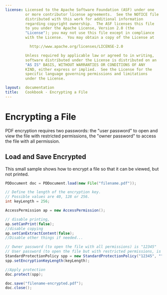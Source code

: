 ```yaml
---
license: Licensed to the Apache Software Foundation (ASF) under one
         or more contributor license agreements.  See the NOTICE file
         distributed with this work for additional information
         regarding copyright ownership.  The ASF licenses this file
         to you under the Apache License, Version 2.0 (the
         "License"); you may not use this file except in compliance
         with the License.  You may obtain a copy of the License at

           http://www.apache.org/licenses/LICENSE-2.0

         Unless required by applicable law or agreed to in writing,
         software distributed under the License is distributed on an
         "AS IS" BASIS, WITHOUT WARRANTIES OR CONDITIONS OF ANY
         KIND, either express or implied.  See the License for the
         specific language governing permissions and limitations
         under the License.

layout:  documentation
title:   Cookbook - Encrypting a File
---
```


Encrypting a File
=================

PDF encryption requires two passwords: the "user password" to open and view the file with restricted permissions, the "owner password" to access the file with all permission.


Load and Save Encrypted
-----------------------

This small sample shows how to encrypt a file so that it can be viewed, but not printed.

```java
PDDocument doc = PDDocument.load(new File("filename.pdf"));

// Define the length of the encryption key.
// Possible values are 40, 128 or 256.
int keyLength = 256;

AccessPermission ap = new AccessPermission();

// disable printing, 
ap.setCanPrint(false);
//disable copying
ap.setCanExtractContent(false);
//Disable other things if needed...

// Owner password (to open the file with all permissions) is "12345"
// User password (to open the file but with restricted permissions, is empty here)
StandardProtectionPolicy spp = new StandardProtectionPolicy("12345", "", ap);
spp.setEncryptionKeyLength(keyLength);

//Apply protection
doc.protect(spp);

doc.save("filename-encrypted.pdf");
doc.close();
```
